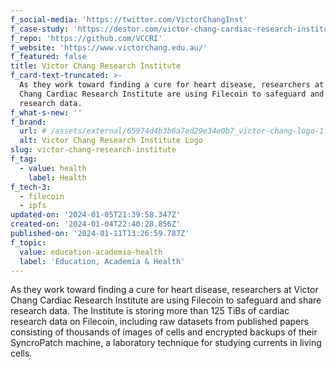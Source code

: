 ```yaml
---
f_social-media: 'https://twitter.com/VictorChangInst'
f_case-study: 'https://destor.com/victor-chang-cardiac-research-institute-case-study'
f_repo: 'https://github.com/VCCRI'
f_website: 'https://www.victorchang.edu.au/'
f_featured: false
title: Victor Chang Research Institute
f_card-text-truncated: >-
  As they work toward finding a cure for heart disease, researchers at Victor
  Chang Cardiac Research Institute are using Filecoin to safeguard and share
  research data.
f_what-s-new: ''
f_brand:
  url: # /assets/external/65974d4b3b6a7ed29e34e0b7_victor-chang-logo-1.png
  alt: Victor Chang Research Institute Logo
slug: victor-chang-research-institute
f_tag:
  - value: health
    label: Health
f_tech-3:
  - filecoin
  - ipfs
updated-on: '2024-01-05T21:39:58.347Z'
created-on: '2024-01-04T22:40:28.856Z'
published-on: '2024-01-11T13:26:59.787Z'
f_topic:
  value: education-academia-health
  label: 'Education, Academia & Health'
---
```


As they work toward finding a cure for heart disease, researchers at Victor Chang Cardiac Research Institute are using Filecoin to safeguard and share research data. The Institute is storing more than 125 TiBs of cardiac research data on Filecoin, including raw datasets from published papers consisting of thousands of images of cells and encrypted backups of their SyncroPatch machine, a laboratory technique for studying currents in living cells.
